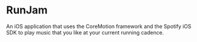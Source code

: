 # RunJam
An iOS application that uses the CoreMotion framework and the Spotify iOS SDK to play music that you like at your current running cadence. 
